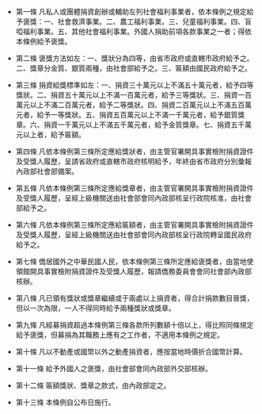 * 第一條 凡私人或團體捐資創辦或輔助左列社會福利事業者，依本條例之規定給予褒獎：一、社會救濟事業。二、農工福利事業。三、兒童福利事業。四、盲啞福利事業。五、其他社會福利事業。外國人捐助前項各款事業之一者；得依本條例給予褒獎。

* 第二條 褒獎方法如左：一、獎狀分為四等，由省市政府或直轄市政府給予之。二、獎章分金質、銀質兩種，由社會部給予之。三、匾額由國民政府給予之。

* 第三條 捐資給獎標準如左：一、捐資三十萬元以上不滿五十萬元者，給予四等獎狀。二、捐資五十萬元以上不滿一百萬元者，給予三等獎狀。三、捐資一百萬元以上不滿二百萬元者，給予二等獎狀。四、捐資二百萬元以上不滿五百萬元者，給予一等獎狀。五、捐資五百萬元以上不滿一千萬元者，給予銀質獎章。六、捐資一千萬元以上不滿五千萬元者，給予金質獎章。七、捐資五千萬元以上者，給予匾額。

* 第四條 凡依本條例第三條所定應給獎狀者，由主管官署開具事實檢附捐資證件及受獎人履歷，呈請省政府或直轄市政府核明給予，年終由省市政府分別彙報內政部社會部備案。

* 第五條 凡依本條例第三條所定應給獎章者，由主管官署開具事實檢附捐資證件及受獎人履歷，呈經上級機關送由社會部會同內政部核呈行政院核准，由社會部給予之。

* 第六條 凡依本條例第三條所定應給匾額者，由主管官署開具事實檢附捐資證件及受獎人履歷，呈經上級機關送由社會部會同內政部核呈行政院轉呈國民政府給予之。

* 第七條 僑居國外之中華民國人民，依本條例第三條所定應給褒獎者，由當地使領館開具事實檢附捐資證件及受獎人履歷，報請僑務委員會會同社會部內政部核辦。

* 第八條 凡已領有獎狀或獎章繼續或于兩處以上捐資者，得合計捐款數目晉獎，但以一次為限，一人不得同時給予兩種獎狀或獎章。

* 第九條 凡經募捐資超過本條例第三條各款所列數額十倍以上，得比照同條規定給予褒獎，但募捐為其職務上應有之工作者，不適用本條例之規定。

* 第十條 凡以不動產或國幣以外之動產捐資者，應按當地時價折合國幣計算。

* 第十一條 給予外國人之褒獎，由社會部會同內政部外交部核辦。

* 第十二條 匾額獎狀、獎章之款式，由內政部定之。

* 第十三條 本條例自公布日施行。


